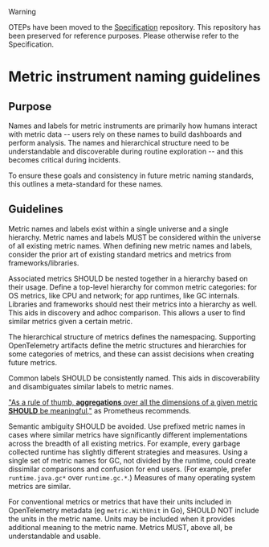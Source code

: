 > [!WARNING]
> OTEPs have been moved to the [Specification](https://github.com/open-telemetry/opentelemetry-specification/tree/main/oteps/)
> repository. This repository has been preserved for reference purposes.
> Please otherwise refer to the Specification.

# Metric instrument naming guidelines

## Purpose

Names and labels for metric instruments are primarily how humans interact with metric data -- users rely on these names to build dashboards and perform analysis. The names and hierarchical structure need to be understandable and discoverable during routine exploration -- and this becomes critical during incidents.

To ensure these goals and consistency in future metric naming standards, this outlines a meta-standard for these names.

## Guidelines

Metric names and labels exist within a single universe and a single hierarchy. Metric names and labels MUST be considered within the universe of all existing metric names. When defining new metric names and labels, consider the prior art of existing standard metrics and metrics from frameworks/libraries.

Associated metrics SHOULD be nested together in a hierarchy based on their usage. Define a top-level hierarchy for common metric categories: for OS metrics, like CPU and network; for app runtimes, like GC internals. Libraries and frameworks should nest their metrics into a hierarchy as well. This aids in discovery and adhoc comparison. This allows a user to find similar metrics given a certain metric.

The hierarchical structure of metrics defines the namespacing. Supporting OpenTelemetry artifacts define the metric structures and hierarchies for some categories of metrics, and these can assist decisions when creating future metrics.

Common labels SHOULD be consistently named. This aids in discoverability and disambiguates similar labels to metric names.

["As a rule of thumb, **aggregations** over all the dimensions of a given metric **SHOULD** be meaningful,"](https://prometheus.io/docs/practices/naming/#metric-names) as Prometheus recommends.

Semantic ambiguity SHOULD be avoided. Use prefixed metric names in cases where similar metrics have significantly different implementations across the breadth of all existing metrics. For example, every garbage collected runtime has slightly different strategies and measures. Using a single set of metric names for GC, not divided by the runtime, could create dissimilar comparisons and confusion for end users. (For example, prefer `runtime.java.gc*` over `runtime.gc.*`.) Measures of many operating system metrics are similar.

For conventional metrics or metrics that have their units included in OpenTelemetry metadata (eg `metric.WithUnit` in Go), SHOULD NOT include the units in the metric name. Units may be included when it provides additional meaning to the metric name. Metrics MUST, above all, be understandable and usable.
